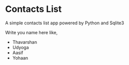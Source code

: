 # Contacts List

A simple contacts list app powered by Python and Sqlite3

Write you name here like,
- Thavarshan
- Udyoga
- Aasif
- Yohaan
